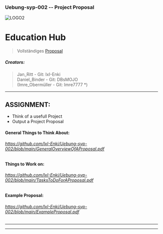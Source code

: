 <!-------------------------------------------------------------------  
 - MARKDOWN - Cheatsheets:  
    Getting started:
      https://docs.github.com/en/get-started/writing-on-github/getting-started-with-writing-and-formatting-on-github/quickstart-for-writing-on-github
    Basic github formatting syntax:  
      https://docs.github.com/en/get-started/writing-on-github/getting-started-with-writing-and-formatting-on-github/basic-writing-and-formatting-syntax
 ------------------------------------------------------------------->
 
### Uebung-syp-002  --  Project Proposal  
![LOGO2](https://github.com/IxI-Enki/Uebung-syp-002/assets/138018029/a9918ee7-b8e5-44a5-b4b9-91cdc2ba4f5b) 

# Education Hub

> Vollständiges [Proposal](https://github.com/IxI-Enki/Uebung-syp-002/blob/main/EducationHub.md)

##### Creators: 
> Jan_Ritt        - Git: IxI-Enki  
> Daniel_Binder   - Git: DBsMOJO  
> (Imre_Obermüller - Git: Imre7777  *)  


---------------------------------
## ASSIGNMENT:
  - Think of a usefull Project
  - Output a Project Proposal
#### General Things to Think About: 
###### https://github.com/IxI-Enki/Uebung-syp-002/blob/main/GeneralOverviewOfAProposal.pdf
#### Things to Work on:
###### https://github.com/IxI-Enki/Uebung-syp-002/blob/main/TasksToDoForAProposal.pdf
#### Example Proposal:
###### https://github.com/IxI-Enki/Uebung-syp-002/blob/main/ExampleProposal.pdf

---------------------------------



---------------------------------




